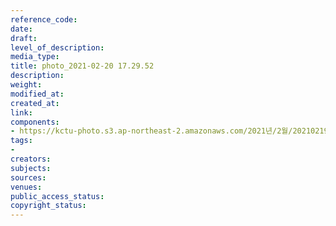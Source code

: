 ```yaml
---
reference_code: 
date: 
draft: 
level_of_description: 
media_type: 
title: photo_2021-02-20 17.29.52
description: 
weight: 
modified_at: 
created_at: 
link: 
components:
- https://kctu-photo.s3.ap-northeast-2.amazonaws.com/2021년/2월/20210219_백기완+선생+발인.영결식.하관/곽노충/photo_2021-02-20+17.29.52.jpeg
tags:
- 
creators: 
subjects: 
sources: 
venues: 
public_access_status: 
copyright_status: 
---
```


